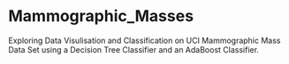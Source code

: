# Mammographic_Masses
Exploring Data Visulisation and Classification on UCI Mammographic Mass Data Set using a Decision Tree Classifier and an AdaBoost Classifier. 
